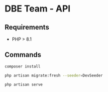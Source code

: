# DBE Team - API

## Requirements

- PHP > 8.1

## Commands
```bash
composer install
```

```bash
php artisan migrate:fresh --seeder=DevSeeder 

```


```bash
php artisan serve
```
